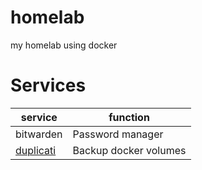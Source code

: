 # homelab

my homelab using docker

# Services

| service                                 | function              |
| --------------------------------------- | --------------------- |
| bitwarden                               | Password manager      |
| [duplicati](https://www.duplicati.com/) | Backup docker volumes |
